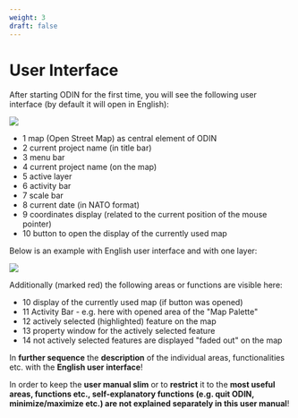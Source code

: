 ```yaml
---
weight: 3
draft: false
---
```


# **User Interface**



After starting ODIN for the first time, you will see the following user interface (by default it will open in English):

![](images/Benutzeroberflaeche_1.png)

- <span class="blue">1</span> map (Open Street Map) as central element of ODIN
- <span class="blue">2</span> current project name (in title bar)
- <span class="blue">3</span> menu bar
- <span class="blue">4</span> current project name (on the map)
- <span class="blue">5</span> active layer
- <span class="blue">6</span> activity bar
- <span class="blue">7</span> scale bar
- <span class="blue">8</span> current date (in NATO format)
- <span class="blue">9</span> coordinates display (related to the current position of the mouse pointer)
- <span class="blue">10</span> button to open the display of the currently used map



Below is an example with English user interface and with one layer:

![](images/Benutzeroberflaeche_2.png)



Additionally (marked red) the following areas or functions are visible here:

- <span class="red">10</span> display of the currently used map (if button was opened)
- <span class="red">11</span> Activity Bar - e.g. here with opened area of the "Map Palette"
- <span class="red">12</span> actively selected (highlighted) feature on the map
- <span class="red">13</span> property window for the actively selected feature
- <span class="red">14</span> not actively selected features are displayed "faded out" on the map



In **further sequence** the **description** of the individual areas, functionalities etc. with the **English user interface**!

In order to keep the **user manual slim** or to **restrict** it to the **most useful areas, **functions** etc., **self-explanatory functions** (e.g. quit ODIN, minimize/maximize etc.) **are not explained** **separately** in this user manual**!

